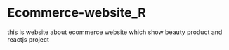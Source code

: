 # Ecommerce-website_R
this is website about ecommerce website which show beauty product and reactjs project
